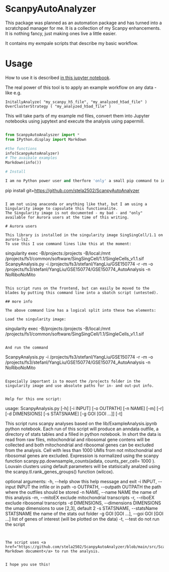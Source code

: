 # ScanpyAutoAnalyzer

This package was planned as an automation package and has turned into a scratchpad manager for me.
It is a collection of my Scanpy enhancements. It is nothing fancy, just making ones live a little easier.

It contains my exmpale scripts that describe my basic workflow.


# Usage

How to use it is described [in  this jupyter notebook](./ShortUsageExample.ipynb).

The real power of this tool is to apply an example workflow on any data - like e.g.

```
InitallyAnalyze( "my_scanpy_h5_file", "my_analyzed_h5ad_file" )
OverClusterStrategy ( "my_analyzed_h5ad_file" )
```

This will take parts of my example md files, convert them into Jupyter notebooks using jupytext and execute the analysis using papermill.

```python

from ScanpyAutoAnalyszer import *
from IPython.display import Markdown

#the functions
info(ScanpyAutoAnalyzer)
# The avaibale examples
Markdown(info())

# Install

I am no Python power user and therfore 'only' a small pip command to install from github:

```
pip install git+https://github.com/stela2502/ScanpyAutoAnalyzer
```

I am not using anaconda or anything like that, but I am using a Singularity image to capsulate this functionalite.
The Singularity image is not documented - my bad - and "only" available for Aurora users at the time of this writing.

# Aurora users

This library is installed in the singularity image SingSingCell/1.1 on aurora-ls2.
To use this I use command lines like this at the moment:

```
singularity exec -B/projects:/projects -B/local:/mnt /projects/fs1/common/software/SingSingCell/1.1/SingleCells_v1.1.sif ScanpyAnalysis.py  -i /projects/fs3/stefanl/YangLiu/GSE150774 -r -m -o /projects/fs3/stefanl/YangLiu/GSE150774/GSE150774_AutoAnalysis -n NoRiboNoMito
```

This script runs on the frontend, but can easily be moved to the blades by putting this command line into a sbatch script (untested).

## more info

The above command line has a logical split into these two elements:

Load the singularity image:
```
singularity exec -B/projects:/projects -B/local:/mnt /projects/fs1/common/software/SingSingCell/1.1/SingleCells_v1.1.sif
```

And run the command
```
ScanpyAnalysis.py  -i /projects/fs3/stefanl/YangLiu/GSE150774 -r -m -o /projects/fs3/stefanl/YangLiu/GSE150774/GSE150774_AutoAnalysis -n NoRiboNoMito
```

Especially important is to mount the /projects folder in the singularity image and use absolute paths for in- and out-put info.


Help for this one script:

```
usage: ScanpyAnalysis.py [-h] [-i INPUT] [-o OUTPATH] [-n NAME] [-m] [-r] [-d DIMENSIONS] [-s STATSNAME] [-g GOI [GOI ...]] [-t]

This script runs scanpy analyses based on the lib/ExampleAnalysis.ipynb python notebook. Each run of this script will produce an anndata outfile, a
directory of stats tables and a filled in python notebook. In short the data is read from raw files, mitochondrial and ribosomal gene contens will be
collected and both mitochondrial and ribosomal genes can be excluded from the analysis. Cell with less than 1000 UMIs from not mitochondrial and ribosomal
genes are excluded. Expression is normalized using the scanpy function scanpy.pp.downsample_counts(adata, counts_per_cell= 1000 ). Louvain clusters using
default parameters will be statisically analzed using the scanpy.tl.rank_genes_groups() function (wilcox).

optional arguments:
  -h, --help            show this help message and exit
  -i INPUT, --input INPUT
                        the infile or in path
  -o OUTPATH, --outpath OUTPATH
                        the path where the outfiles should be stored
  -n NAME, --name NAME  the name of this analysis
  -m, --mitoEX          exclude mitochondrial transcripts
  -r, --riboEX          exclude ribosomal transcripts
  -d DIMENSIONS, --dimensions DIMENSIONS
                        the umap dimensions to use [2,3], default 2
  -s STATSNAME, --statsName STATSNAME
                        the name of the stats out folder
  -g GOI [GOI ...], --goi GOI [GOI ...]
                        list of genes of interest (will be plotted on the data)
  -t, --test            do not run the script
```


The script uses <a href="https://github.com/stela2502/ScanpyAutoAnalyzer/blob/main/src/ScanpyAutoAnalyzer/data/ExampleAnalysis.md">this Markdown document</a> to run the analysis.


I hope you use this!